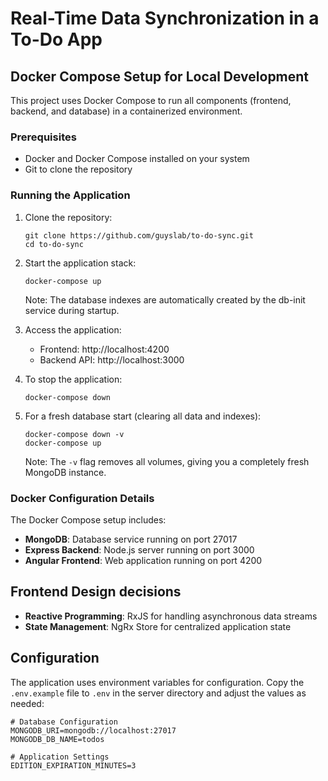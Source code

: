 # Real-Time Data Synchronization in a To-Do App

## Docker Compose Setup for Local Development

This project uses Docker Compose to run all components (frontend, backend, and database) in a containerized environment.

### Prerequisites
- Docker and Docker Compose installed on your system
- Git to clone the repository

### Running the Application

1. Clone the repository:
   ```
   git clone https://github.com/guyslab/to-do-sync.git
   cd to-do-sync
   ```

2. Start the application stack:
   ```
   docker-compose up
   ```
   Note: The database indexes are automatically created by the db-init service during startup.

3. Access the application:
   - Frontend: http://localhost:4200
   - Backend API: http://localhost:3000

4. To stop the application:
   ```
   docker-compose down
   ```

5. For a fresh database start (clearing all data and indexes):
   ```
   docker-compose down -v
   docker-compose up
   ```
   Note: The `-v` flag removes all volumes, giving you a completely fresh MongoDB instance.

### Docker Configuration Details

The Docker Compose setup includes:
- **MongoDB**: Database service running on port 27017
- **Express Backend**: Node.js server running on port 3000
- **Angular Frontend**: Web application running on port 4200

## Frontend Design decisions
- **Reactive Programming**: RxJS for handling asynchronous data streams
- **State Management**: NgRx Store for centralized application state

## Configuration
The application uses environment variables for configuration. Copy the `.env.example` file to `.env` in the server directory and adjust the values as needed:

```
# Database Configuration
MONGODB_URI=mongodb://localhost:27017
MONGODB_DB_NAME=todos

# Application Settings
EDITION_EXPIRATION_MINUTES=3
```
